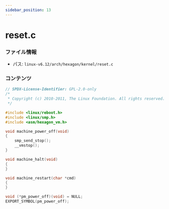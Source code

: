 ```yaml
---
sidebar_position: 13
---
```

# reset.c

### ファイル情報

- パス: `linux-v6.12/arch/hexagon/kernel/reset.c`

### コンテンツ

```c
// SPDX-License-Identifier: GPL-2.0-only
/*
 * Copyright (c) 2010-2011, The Linux Foundation. All rights reserved.
 */

#include <linux/reboot.h>
#include <linux/smp.h>
#include <asm/hexagon_vm.h>

void machine_power_off(void)
{
	smp_send_stop();
	__vmstop();
}

void machine_halt(void)
{
}

void machine_restart(char *cmd)
{
}

void (*pm_power_off)(void) = NULL;
EXPORT_SYMBOL(pm_power_off);

```
